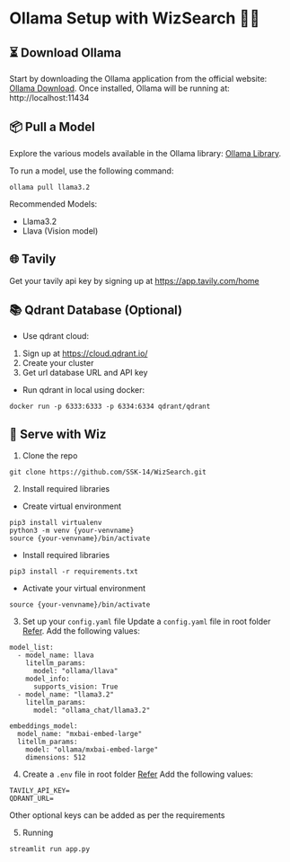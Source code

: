 # Ollama Setup with WizSearch 🦙✨

## ⏳ Download Ollama
Start by downloading the Ollama application from the official website: [Ollama Download](https://ollama.com/). 
Once installed, Ollama will be running at: http://localhost:11434

## 📦 Pull a Model
Explore the various models available in the Ollama library: [Ollama Library](https://ollama.com/library?sort=popular). 

To run a model, use the following command:
```
ollama pull llama3.2
```

Recommended Models:
- Llama3.2
- Llava (Vision model)

## 🌐 Tavily
Get your tavily api key by signing up at https://app.tavily.com/home

## 📚 Qdrant Database (Optional) 
- Use qdrant cloud:
1. Sign up at https://cloud.qdrant.io/
2. Create your cluster 
3. Get url database URL and API key

- Run qdrant in local using docker:
```
docker run -p 6333:6333 -p 6334:6334 qdrant/qdrant
```

## 🚀 Serve with Wiz
1. Clone the repo
```
git clone https://github.com/SSK-14/WizSearch.git
```

2. Install required libraries

- Create virtual environment
```
pip3 install virtualenv
python3 -m venv {your-venvname}
source {your-venvname}/bin/activate
```

- Install required libraries
```
pip3 install -r requirements.txt
```

- Activate your virtual environment
```
source {your-venvname}/bin/activate
```

3. Set up your `config.yaml` file
Update a `config.yaml` file in root folder [Refer](../example.config.yaml).
Add the following values:
```
model_list:
  - model_name: llava
    litellm_params:
      model: "ollama/llava"
    model_info:
      supports_vision: True
  - model_name: "llama3.2"
    litellm_params:
      model: "ollama_chat/llama3.2"

embeddings_model:
  model_name: "mxbai-embed-large"
  litellm_params:
    model: "ollama/mxbai-embed-large"
    dimensions: 512
```

4. Create a `.env` file in root folder [Refer](../example.env)
Add the following values:
```
TAVILY_API_KEY=
QDRANT_URL=
```
Other optional keys can be added as per the requirements

5. Running
```
streamlit run app.py 
```